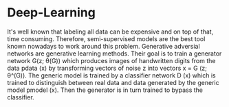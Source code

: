 # Deep-Learning

It's well known that labeling all data can be expensive and on top of that, time consuming. Therefore, semi-supervised models are the best tool known nowadays to work around this problem. Generative adversial networks are generative learning methods. Their goal is to train a generator network G(z; θ(G)) which produces images of handwritten digits from the data pdata (x) by transforming vectors of noise z into vectors x = G (z; θ^(G)). The generic model is trained by a classifier network D (x) which is trained to distinguish between real data and data generated by the generic model pmodel (x). Then the generator is in turn trained to bypass the classifier.

